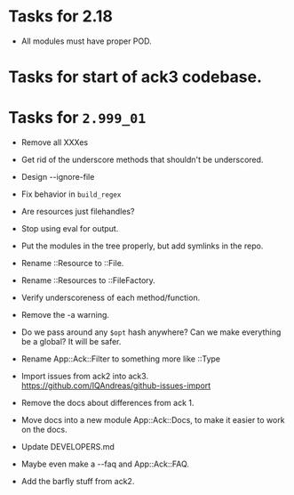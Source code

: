 # Tasks for 2.18

* All modules must have proper POD.

# Tasks for start of ack3 codebase.

# Tasks for `2.999_01`

* Remove all XXXes

* Get rid of the underscore methods that shouldn't be underscored.

* Design --ignore-file

* Fix behavior in `build_regex`

* Are resources just filehandles?

* Stop using eval for output.

* Put the modules in the tree properly, but add symlinks in the repo.

* Rename ::Resource to ::File.

* Rename ::Resources to ::FileFactory.

* Verify underscoreness of each method/function.

* Remove the -a warning.

* Do we pass around any `$opt` hash anywhere?  Can we make everything be a global?  It will be safer.

* Rename App::Ack::Filter to something more like ::Type

* Import issues from ack2 into ack3.  https://github.com/IQAndreas/github-issues-import

* Remove the docs about differences from ack 1.

* Move docs into a new module App::Ack::Docs, to make it easier to work on the docs.

* Update DEVELOPERS.md

* Maybe even make a --faq and App::Ack::FAQ.

* Add the barfly stuff from ack2.

